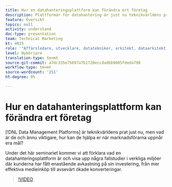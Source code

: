 ```yaml
---
title: Hur en datahanteringsplattform kan förändra ert företag
description: Plattformar för datahantering är just nu teknikvärldens prat, men vad är de och ännu viktigare, hur kan de hjälpa er när marknadsförarna uppnår era mål? Under det här seminariet kommer vi att förklara vad en datahanteringsplattform är och visa upp några fallstudier i verkliga miljöer där kunderna har fått enastående avkastning på sin investering, från mer effektiva medieinköp till avsevärt ökade konverteringar.
feature: Översikt
topics: null
activity: understand
doc-type: presentation
team: Technical Marketing
kt: 4025
role: '"Affärsledare, utvecklare, datatekniker, arkitekt, dataarkitekt, administratör, ledare"'
level: Nybörjare
translation-type: tm+mt
source-git-commit: a7dc335e75697a7b1720eccdadbb9605fdeda798
workflow-type: tm+mt
source-wordcount: '151'
ht-degree: 0%

---
```



# Hur en datahanteringsplattform kan förändra ert företag

[!DNL Data Management Platforms] är teknikvärldens prat just nu, men vad är de och ännu viktigare, hur kan de hjälpa er när marknadsförarna uppnår era mål?

Under det här seminariet kommer vi att förklara vad en datahanteringsplattform är och visa upp några fallstudier i verkliga miljöer där kunderna har fått enastående avkastning på sin investering, från mer effektiva medieinköp till avsevärt ökade konverteringar.

>[!VIDEO](https://video.tv.adobe.com/v/29770/?quality=12)
